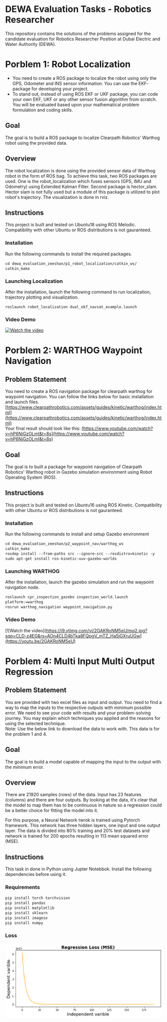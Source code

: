 # DEWA Evaluation Tasks - Robotics Researcher

This repository contains the solutions of the problems assigned for the candidate evaluation for Robotics Researcher Position at Dubai Electric and Water Authority (DEWA).

 # Porblem 1: Robot Localization
- You need to create a ROS package to localize the robot using only the GPS, Odometer
and INS sensor information. You can use the EKF- package for developing your project.   
- To stand out, instead of using ROS EKF or UKF package, you can code your own EKF,
UKF or any other sensor fusion algorithm from scratch. You will be evaluated based
upon your mathematical problem formulation and coding skills.

## Goal

The goal is to build a ROS package to localize Clearpath Robotics' Warthog robot using the provided data.

## Overview

The robot localization is done using the provided sensor data of Warthog robot in the form of ROS bag. To achieve this task, two ROS packages are used. One is the robot_localization which fuses sensors (GPS, IMU and Odometry) using Extended Kalman Filter. Second package is hector_slam. Hector slam is not fully used but a module of this package is utilized to plot robot's trajectory. The visualization is done in rviz.

## Instructions

This project is built and tested on Ubuntu18 using ROS Melodic. Compatibility with other Ubuntu or ROS distributions is not gauranteed.

### Installation

Run the following commands to install the required packages.
```
cd dewa_evaluation_zeeshan/p1_robot_localization/catkin_ws/   
catkin_make
```

### Launching Localization

After the installation, launch the following command to run localization, trajectory plotting and visualization. 

```
roslaunch robot_localization dual_ekf_navsat_example.launch
```

### Video Demo
[![Watch the video](https://i9.ytimg.com/vi/e-GJjmu2dGI/mq3.jpg?sqp=CIT8z4EG&rs=AOn4CLA-XcklMY21USdYqGpfVb-L-KJetw)](https://youtu.be/e-GJjmu2dGI)


# Porblem 2: WARTHOG Waypoint Navigation

## Problem Statement
You need to create a ROS navigation package for clearpath warthog for waypoint navigation. You can follow the links below for basic installation and launch files.  
[https://www.clearpathrobotics.com/assets/guides/kinetic/warthog/index.html](https://www.clearpathrobotics.com/assets/guides/kinetic/warthog/index.html)  
Your final result should look like this:  [https://www.youtube.com/watch?v=hP6NiGzOLmI&t=8s](https://www.youtube.com/watch?v=hP6NiGzOLmI&t=8s)

## Goal

The goal is to built a package for waypoint navigation of Clearpath Robotics' Warthog robot in Gazebo simulation environment using Robot Operating System (ROS).

## Instructions

This project is built and tested on Ubuntu16 using ROS Kinetic. Compatibility with other Ubuntu or ROS distributions is not gauranteed.

### Installation
Run the following commands to install and setup Gazebo environment  
```
cd dewa_evaluation_zeeshan/p2_waypoint_nav/warthog_ws  
catkin_make  
rosdep install --from-paths src --ignore-src --rosdistro=kinetic -y  
sudo apt-get install ros-kinetic-uuv-gazebo-worlds
```


### Launching WARTHOG
After the installation, launch the gazebo simulation and run the waypoint navigation node.  
```
roslaunch cpr_inspection_gazebo inspection_world.launch platform:=warthog   
rosrun warthog_navigation waypoint_navigation.py
```  

### Video Demo
[![Watch the video](https://i9.ytimg.com/vi/2GAKRoNM5eU/mq2.jpg?sqp=CLD-z4EG&rs=AOn4CLD4bTka8FQpgV_mTZ_Ha5jGXruUGw](https://youtu.be/2GAKRoNM5eU)


# Porblem 4: Multi Input Multi Output Regression


## Problem Statement
You are provided with two excel files as input and output. You need to find a way to map the
inputs to the respective outputs with minimum possible error. We need to see your code with
results and your problem-solving journey. You may explain which techniques you applied and
the reasons for using the selected technique.  
Note: Use the below link to download the data to work with. This data is for the problem 1 and 4.

## Goal

The goal is to build a model capable of mapping the input to the output with the minimum error. 

## Overview

There are 21920 samples (rows) of the data. Input has 23 features (columns) and there are four outputs. By looking at the data, it's clear that the model to map them has to be continuous in nature so a regression could be a better choice for fitting the model into it.   

For this purpose, a Neural Network twrok is trained using Pytorch framework. This network has three hidden layers, one input and one output layer. The data is divided into 80% training and 20% test datasets and network is trained for 200 epochs resulting in 113 mean squared error (MSE).   


## Instructions
This task in done in Python using Jupter Notebbok. Install the following dependencies before using it.

### Requirements
```
pip install torch torchvision
pip install pandas
pip install matplotlib
pip install sklearn
pip install imageio
pip install numpy
```

### Loss
![alt text](https://github.com/zeeshan-sardar/dewa_evaluation_zeeshan/blob/master/p4_mimo_regression/download.png "Title")

